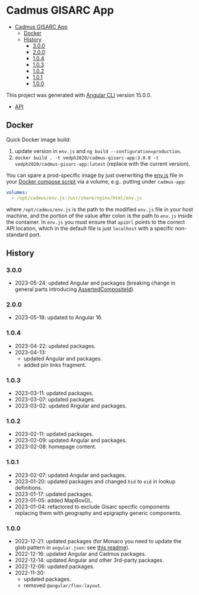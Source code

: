 # Cadmus GISARC App

- [Cadmus GISARC App](#cadmus-gisarc-app)
  - [Docker](#docker)
  - [History](#history)
    - [3.0.0](#300)
    - [2.0.0](#200)
    - [1.0.4](#104)
    - [1.0.3](#103)
    - [1.0.2](#102)
    - [1.0.1](#101)
    - [1.0.0](#100)

This project was generated with [Angular CLI](https://github.com/angular/angular-cli) version 15.0.0.

- [API](https://github.com/vedph/cadmus-gisarc-api)

## Docker

Quick Docker image build:

1. update version in `env.js` and `ng build --configuration=production`.
2. `docker build . -t vedph2020/cadmus-gisarc-app:3.0.0 -t vedph2020/cadmus-gisarc-app:latest` (replace with the current version).

You can spare a prod-specific image by just overwriting the [env.js](src/env.js) file in your [Docker compose script](docker-compose.yml) via a volume, e.g.. putting under `cadmus-app`:

```yml
volumes:
  - /opt/cadmus/env.js:/usr/share/nginx/html/env.js
```

where `/opt/cadmus/env.js` is the path to the modified `env.js` file in your host machine, and the portion of the value after colon is the path to `env.js` inside the container. In `env.js` you must ensure that `apiUrl` points to the correct API location, which in the default file is just `localhost` with a specific non-standard port.

## History

### 3.0.0

- 2023-05-24: updated Angular and packages (breaking change in general parts introducing [AssertedCompositeId](https://github.com/vedph/cadmus-bricks-shell/blob/master/projects/myrmidon/cadmus-refs-asserted-ids/README.md#asserted-composite-id)).

### 2.0.0

- 2023-05-18: updated to Angular 16.

### 1.0.4

- 2023-04-22: updated packages.
- 2023-04-13:
  - updated Angular and packages.
  - added pin links fragment.

### 1.0.3

- 2023-03-11: updated packages.
- 2023-03-07: updated packages.
- 2023-03-02: updated Angular and packages.

### 1.0.2

- 2023-02-11: updated packages.
- 2023-02-09: updated Angular and packages.
- 2023-02-08: homepage content.

### 1.0.1

- 2023-02-07: updated Angular and packages.
- 2023-01-20: updated packages and changed `hid` to `eid` in lookup definitions.
- 2023-01-17: updated packages.
- 2023-01-05: added MapBoxGL.
- 2023-01-04: refactored to exclude Gisarc specific components replacing them with geography and epigraphy generic components.

### 1.0.0

- 2022-12-21: updated packages (for Monaco you need to update the glob pattern in `angular.json`: see [this readme](https://github.com/atularen/ngx-monaco-editor)).
- 2022-12-16: updated Angular and Cadmus packages.
- 2022-12-14: updated Angular and other 3rd-party packages.
- 2022-12-06: updated packages.
- 2022-11-30:
  - updated packages.
  - removed `@angular/flex-layout`.
